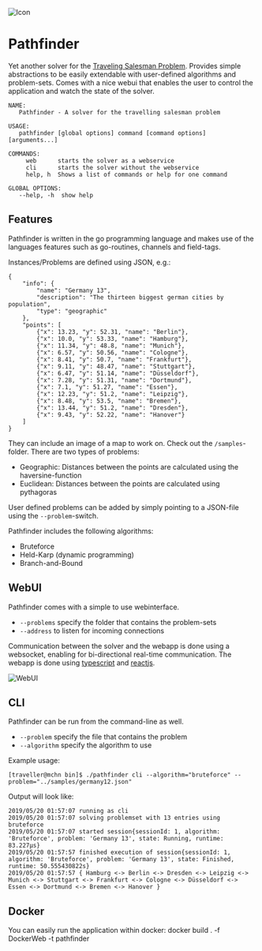 ![Icon](https://hobbystudent.de/img/icon_s.png "Icon")

# Pathfinder
Yet another solver for the [Traveling Salesman Problem](https://en.wikipedia.org/wiki/Travelling_salesman_problem).
Provides simple abstractions to be easily extendable with user-defined algorithms and problem-sets. Comes with a
nice webui that enables the user to control the application and watch the state of the solver.

```
NAME:
   Pathfinder - A solver for the travelling salesman problem

USAGE:
   pathfinder [global options] command [command options] [arguments...]

COMMANDS:
     web      starts the solver as a webservice
     cli      starts the solver without the webservice
     help, h  Shows a list of commands or help for one command

GLOBAL OPTIONS:
   --help, -h  show help
```

## Features
Pathfinder is written in the go programming language and makes use of the languages features such as go-routines,
channels and field-tags.

Instances/Problems are defined using JSON, e.g.:
```
{
    "info": {
        "name": "Germany 13",
        "description": "The thirteen biggest german cities by population",
        "type": "geographic"
    },
    "points": [
        {"x": 13.23, "y": 52.31, "name": "Berlin"},
        {"x": 10.0, "y": 53.33, "name": "Hamburg"},
        {"x": 11.34, "y": 48.8, "name": "Munich"},
        {"x": 6.57, "y": 50.56, "name": "Cologne"},
        {"x": 8.41, "y": 50.7, "name": "Frankfurt"},
        {"x": 9.11, "y": 48.47, "name": "Stuttgart"},
        {"x": 6.47, "y": 51.14, "name": "Düsseldorf"},
        {"x": 7.28, "y": 51.31, "name": "Dortmund"},
        {"x": 7.1, "y": 51.27, "name": "Essen"},
        {"x": 12.23, "y": 51.2, "name": "Leipzig"},
        {"x": 8.48, "y": 53.5, "name": "Bremen"},
        {"x": 13.44, "y": 51.2, "name": "Dresden"},
        {"x": 9.43, "y": 52.22, "name": "Hanover"}
    ]
}
```
They can include an image of a map to work on. Check out the ```/samples```-folder.
There are two types of problems:
- Geographic: Distances between the points are calculated using the haversine-function
- Euclidean: Distances between the points are calculated using pythagoras

User defined problems can be added by simply pointing to a JSON-file using the ```--problem```-switch.

Pathfinder includes the following algorithms:
- Bruteforce
- Held-Karp (dynamic programming)
- Branch-and-Bound

## WebUI
Pathfinder comes with a simple to use webinterface. 
- ```--problems``` specify the folder that contains the problem-sets
- ```--address``` to listen for incoming connections

Communication between the solver and the webapp is done using a websocket, enabling for bi-directional 
real-time communication. The webapp is done using [typescript](https://www.typescriptlang.org/) and [reactjs](https://reactjs.org/).

![WebUI](https://hobbystudent.de/img/pathfinder_s.png "WebUI")

## CLI
Pathfinder can be run from the command-line as well.
- ```--problem``` specify the file that contains the problem
- ```--algorithm``` specify the algorithm to use


Example usage:
```
[traveller@mchn bin]$ ./pathfinder cli --algorithm="bruteforce" --problem="../samples/germany12.json"
```
Output will look like:
```
2019/05/20 01:57:07 running as cli
2019/05/20 01:57:07 solving problemset with 13 entries using bruteforce
2019/05/20 01:57:07 started session{sessionId: 1, algorithm: 'Bruteforce', problem: 'Germany 13', state: Running, runtime: 83.227µs}
2019/05/20 01:57:57 finished execution of session{sessionId: 1, algorithm: 'Bruteforce', problem: 'Germany 13', state: Finished, runtime: 50.555430822s}
2019/05/20 01:57:57 { Hamburg <-> Berlin <-> Dresden <-> Leipzig <-> Munich <-> Stuttgart <-> Frankfurt <-> Cologne <-> Düsseldorf <-> Essen <-> Dortmund <-> Bremen <-> Hanover }
```

## Docker
You can easily run the application within docker:
docker build . -f DockerWeb -t pathfinder
